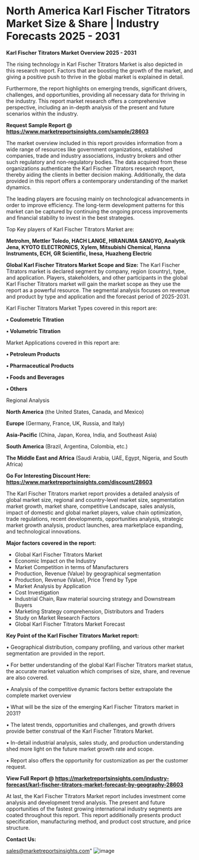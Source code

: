 # North America Karl Fischer Titrators Market Size & Share | Industry Forecasts 2025 - 2031

<Strong> Karl Fischer Titrators Market Overview 2025 - 2031</strong>

The rising technology in Karl Fischer Titrators Market is also depicted in this research report. Factors that are boosting the growth of the market, and giving a positive push to thrive in the global market is explained in detail.

Furthermore, the report highlights on emerging trends, significant drivers, challenges, and opportunities, providing all necessary data for thriving in the industry. This report market research offers a comprehensive perspective, including an in-depth analysis of the present and future scenarios within the industry.

<strong>Request Sample Report @ <a href=https://www.marketreportsinsights.com/sample/28603>https://www.marketreportsinsights.com/sample/28603</a></strong>

The market overview included in this report provides information from a wide range of resources like government organizations, established companies, trade and industry associations, industry brokers and other such regulatory and non-regulatory bodies. The data acquired from these organizations authenticate the Karl Fischer Titrators research report, thereby aiding the clients in better decision making. Additionally, the data provided in this report offers a contemporary understanding of the market dynamics.

The leading players are focusing mainly on technological advancements in order to improve efficiency. The long-term development patterns for this market can be captured by continuing the ongoing process improvements and financial stability to invest in the best strategies.

Top Key players of Karl Fischer Titrators Market are:

<strong>Metrohm, Mettler Toledo, HACH LANGE, HIRANUMA SANGYO, Analytik Jena, KYOTO ELECTRONICS, Xylem, Mitsubishi Chemical, Hanna Instruments, ECH, GR Scientific, Inesa, Huazheng Electric</strong>

<strong><b>Global Karl Fischer Titrators Market Scope and Size:</b></strong>
The Karl Fischer Titrators market is declared segment by company, region (country), type, and application. Players, stakeholders, and other participants in the global Karl Fischer Titrators market will gain the market scope as they use the report as a powerful resource. The segmental analysis focuses on revenue and product by type and application and the forecast period of 2025-2031.

Karl Fischer Titrators Market Types covered in this report are:

<strong>• Coulometric Titration

• Volumetric Titration</strong>

Market Applications covered in this report are:

<strong>• Petroleum Products

• Pharmaceutical Products

• Foods and Beverages

• Others</strong> 

Regional Analysis

<strong>North America</strong> (the United States, Canada, and Mexico)

<strong>Europe</strong> (Germany, France, UK, Russia, and Italy)

<strong>Asia-Pacific</strong> (China, Japan, Korea, India, and Southeast Asia)

<strong>South America</strong> (Brazil, Argentina, Colombia, etc.)

<strong>The Middle East and Africa</strong> (Saudi Arabia, UAE, Egypt, Nigeria, and South Africa)

<strong>Go For Interesting Discount Here: <a href=https://www.marketreportsinsights.com/discount/28603>https://www.marketreportsinsights.com/discount/28603</a></strong>

The Karl Fischer Titrators market report provides a detailed analysis of global market size, regional and country-level market size, segmentation market growth, market share, competitive Landscape, sales analysis, impact of domestic and global market players, value chain optimization, trade regulations, recent developments, opportunities analysis, strategic market growth analysis, product launches, area marketplace expanding, and technological innovations.

<strong><b>Major factors covered in the report:</b></strong>
<ul>
  <li>Global Karl Fischer Titrators Market </li>
  <li>Economic Impact on the Industry</li>
  <li>Market Competition in terms of Manufacturers</li>
  <li>Production, Revenue (Value) by geographical segmentation</li>
  <li>Production, Revenue (Value), Price Trend by Type</li>
  <li>Market Analysis by Application</li>
  <li>Cost Investigation</li>
  <li>Industrial Chain, Raw material sourcing strategy and Downstream Buyers</li>
  <li>Marketing Strategy comprehension, Distributors and Traders</li>
  <li>Study on Market Research Factors</li>
  <li>Global Karl Fischer Titrators Market Forecast</li>
</ul>

<strong><b>Key Point of the Karl Fischer Titrators Market report:</b></strong>

• Geographical distribution, company profiling, and various other market segmentation are provided in the report.

• For better understanding of the global Karl Fischer Titrators market status, the accurate market valuation which comprises of size, share, and revenue are also covered.

• Analysis of the competitive dynamic factors better extrapolate the complete market overview

• What will be the size of the emerging Karl Fischer Titrators market in 2031?

• The latest trends, opportunities and challenges, and growth drivers provide better construal of the Karl Fischer Titrators Market.

• In-detail industrial analysis, sales study, and production understanding shed more light on the future market growth rate and scope.

• Report also offers the opportunity for customization as per the customer request.

<strong><b>View Full Report @ <a href=https://marketreportsinsights.com/industry-forecast/karl-fischer-titrators-market-forecast-by-geography-28603>https://marketreportsinsights.com/industry-forecast/karl-fischer-titrators-market-forecast-by-geography-28603</a></b></strong>


At last, the Karl Fischer Titrators Market report includes investment come analysis and development trend analysis. The present and future opportunities of the fastest growing international industry segments are coated throughout this report. This report additionally presents product specification, manufacturing method, and product cost structure, and price structure.

<strong>Contact Us:</strong>

sales@marketreportsinsights.com"
![image](https://github.com/user-attachments/assets/2917db8d-2894-4494-8e4b-4cd8caf54fe5)
